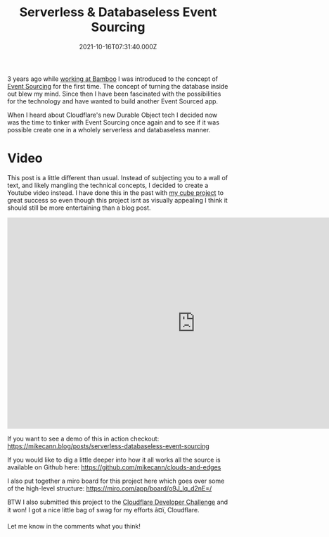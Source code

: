 ﻿---
coverImage: ./header.jpg
date: '2021-10-16T07:31:40.000Z'
tags:
  - cloudflare
  - typescript
  - event-sourcing
title: Serverless & Databaseless Event Sourcing
---

3 years ago while [working at Bamboo](/posts/started-at-bamboo) I was introduced to the concept of [Event Sourcing](https://martinfowler.com/eaaDev/EventSourcing.html) for the first time. The concept of turning the database inside out blew my mind. Since then I have been fascinated with the possibilities for the technology and have wanted to build another Event Sourced app.

When I heard about Cloudflare's new Durable Object tech I decided now was the time to tinker with Event Sourcing once again and to see if it was possible create one in a wholely serverless and databaseless manner.

<!-- more -->

# Video

This post is a little different than usual. Instead of subjecting you to a wall of text, and likely mangling the technical concepts, I decided to create a Youtube video instead. I have done this in the past with [my cube project](https://mikecann.blog/posts/the-cube) to great success so even though this project isnt as visually appealing I think it should still be more entertaining than a blog post.

<iframe width="853" height="480" src="https://www.youtube.com/embed/W7PmZmVmsDo" frameborder="0" allow="autoplay; encrypted-media" allowfullscreen></iframe>

If you want to see a demo of this in action checkout: https://mikecann.blog/posts/serverless-databaseless-event-sourcing

If you would like to dig a little deeper into how it all works all the source is available on Github here: https://github.com/mikecann/clouds-and-edges

I also put together a miro board for this project here which goes over some of the high-level structure: https://miro.com/app/board/o9J_lq_d2nE=/

BTW I also submitted this project to the [Cloudflare Developer Challenge](https://blog.cloudflare.com/developer-summer-challenge/) and it won! I got a nice little bag of swag for my efforts â¤ï¸ Cloudflare.

Let me know in the comments what you think!
